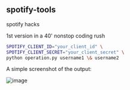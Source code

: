 ## spotify-tools
spotify hacks

1st version in a 40' nonstop coding rush

```bash
SPOTIFY_CLIENT_ID="your_client_id" \
SPOTIFY_CLIENT_SECRET="your_client_secret" \
python operation.py username1 \& username2
```

A simple screenshot of the output:

![image](https://cloud.githubusercontent.com/assets/959128/11325074/e2a7fc86-914c-11e5-9b64-f35e51681eea.png)
